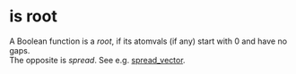 # is root

A Boolean function is a _root_, if its atomvals (if any) start with 0 and have no gaps.<br>
The opposite is _spread_. See e.g. [spread_vector](../spread_vector).
